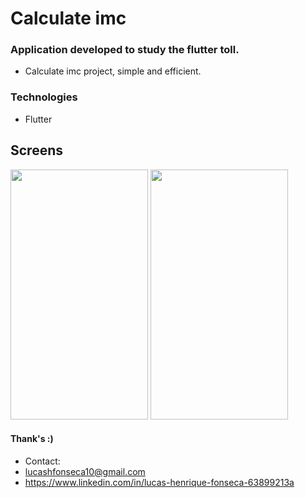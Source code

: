 # Calculate imc
### Application developed to study the flutter toll.
- Calculate imc project, simple and efficient.

### Technologies
- Flutter 

## Screens

<p align="left">
<img  width="220" height="400" src="https://i.imgur.com/qsy4rT5.png">
<img  width="220" height="400" src="https://i.imgur.com/bmT3i8a.png">
</p>

#### Thank's :)
- Contact: 
- lucashfonseca10@gmail.com
- https://www.linkedin.com/in/lucas-henrique-fonseca-63899213a
